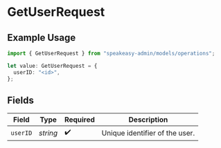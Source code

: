# GetUserRequest

## Example Usage

```typescript
import { GetUserRequest } from "speakeasy-admin/models/operations";

let value: GetUserRequest = {
  userID: "<id>",
};
```

## Fields

| Field                          | Type                           | Required                       | Description                    |
| ------------------------------ | ------------------------------ | ------------------------------ | ------------------------------ |
| `userID`                       | *string*                       | :heavy_check_mark:             | Unique identifier of the user. |
